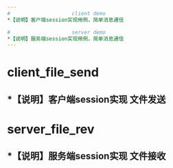 ```yaml
---
#                    client demo
*【说明】客户端session实现用例，简单消息通信

#                    server demo
*【说明】服务端session实现用例，简单消息通信
---
```


#                    client_file_send
*【说明】客户端session实现 文件发送
---

#                    server_file_rev
*【说明】服务端session实现 文件接收
---

